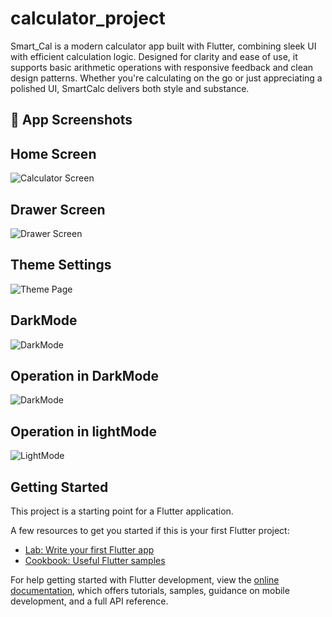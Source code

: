 # calculator_project

Smart_Cal is a modern calculator app built with Flutter, combining sleek UI with efficient calculation logic. Designed for clarity and ease of use, it supports basic arithmetic operations with responsive feedback and clean design patterns. Whether you're calculating on the go or just appreciating a polished UI, SmartCalc delivers both style and substance.

## 📸 App Screenshots

## Home Screen
![Calculator Screen](assets/app_images/calc_1.png)

## Drawer Screen
![Drawer Screen](assets/app_images/calc_2.png)

## Theme Settings
![Theme Page](assets/app_images/calc_3.png)

## DarkMode
![DarkMode](assets/app_images/calc_4.png)

## Operation in DarkMode
![DarkMode](assets/app_images/calc_5.png)

## Operation in lightMode
![LightMode](assets/app_images/calc_6.png)


## Getting Started

This project is a starting point for a Flutter application.

A few resources to get you started if this is your first Flutter project:

- [Lab: Write your first Flutter app](https://docs.flutter.dev/get-started/codelab)
- [Cookbook: Useful Flutter samples](https://docs.flutter.dev/cookbook)

For help getting started with Flutter development, view the
[online documentation](https://docs.flutter.dev/), which offers tutorials,
samples, guidance on mobile development, and a full API reference.
